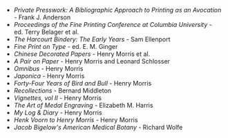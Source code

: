 * _Private Presswork: A Bibliographic Approach to Printing as an Avocation_ - Frank J. Anderson
* _Proceedings of the Fine Printing Conference at Columbia University_ - ed. Terry Belager et al.
* _The Harcourt Bindery: The Early Years_ - Sam Ellenport
* _Fine Print on Type_ - ed. E. M. Ginger
* _Chinese Decorated Papers_ - Henry Morris et al.
* _A Pair on Paper_ - Henry Morris and Leonard Schlosser
* _Omnibus_ - Henry Morris
* _Japonica_ - Henry Morris
* _Forty-Four Years of Bird and Bull_ - Henry Morris
* _Recollections_ - Bernard Middleton
* _Vignettes, vol II_ - Henry Morris
* _The Art of Medal Engraving_ - Elizabeth M. Harris
* _My Log & Diary_ - Henry Morris
* _Henk Voorn to Henry Morris_ - Henry Morris
* _Jacob Bigelow's American Medical Botany_ - Richard Wolfe